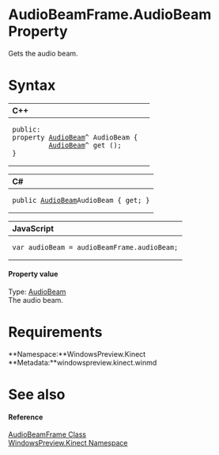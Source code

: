AudioBeamFrame.AudioBeam Property  
=================================  

Gets the audio beam. <span id="syntaxSection"></span>

Syntax  
======  

<table>
<colgroup>
<col width="100%" />
</colgroup>
<thead>
<tr class="header">
<th align="left">C++</th>
</tr>
</thead>
<tbody>
<tr class="odd">
<td align="left"><pre><code>public:  
property <a href="../../AudioBeam_Class.md">AudioBeam</a>^ AudioBeam {  
         <a href="../../AudioBeam_Class.md">AudioBeam</a>^ get ();  
}</code></pre></td>
</tr>
</tbody>
</table>

<table>
<colgroup>
<col width="100%" />
</colgroup>
<thead>
<tr class="header">
<th align="left">C#</th>
</tr>
</thead>
<tbody>
<tr class="odd">
<td align="left"><pre><code>public <a href="../../AudioBeam_Class.md">AudioBeam</a>AudioBeam { get; }</code></pre></td>
</tr>
</tbody>
</table>

<table>
<colgroup>
<col width="100%" />
</colgroup>
<thead>
<tr class="header">
<th align="left">JavaScript</th>
</tr>
</thead>
<tbody>
<tr class="odd">
<td align="left"><pre><code>var audioBeam = audioBeamFrame.audioBeam;</code></pre></td>
</tr>
</tbody>
</table>

<span id="ID4ER"></span>
#### Property value  

Type: [AudioBeam](../../AudioBeam_Class.md)  
The audio beam.  

<span id="requirements"></span>

Requirements  
============  

**Namespace:**WindowsPreview.Kinect  
**Metadata:**windowspreview.kinect.winmd  

<span id="ID4E3"></span>

See also  
========  

<span id="ID4E5"></span>
#### Reference  

[AudioBeamFrame Class](../../AudioBeamFrame_Class.md)  
 [WindowsPreview.Kinect Namespace](../../../Kinect.md)  



<!--Please do not edit the data in the comment block below.-->
<!--
TOCTitle : AudioBeam Property
RLTitle : AudioBeamFrame.AudioBeam Property
KeywordK : AudioBeam property
KeywordK : AudioBeamFrame.AudioBeam property
KeywordF : WindowsPreview.Kinect.AudioBeamFrame.AudioBeam
KeywordF : AudioBeamFrame.AudioBeam
KeywordF : AudioBeam
KeywordF : WindowsPreview.Kinect.AudioBeamFrame.AudioBeam
KeywordA : P:WindowsPreview.Kinect.AudioBeamFrame.AudioBeam
AssetID : P:WindowsPreview.Kinect.AudioBeamFrame.AudioBeam
Locale : en-us
CommunityContent : 1
APIType : Managed
APILocation : windowspreview.kinect.winmd
APIName : WindowsPreview.Kinect.AudioBeamFrame.AudioBeam
TargetOS : Windows
TopicType : kbSyntax
DevLang : VB
DevLang : CSharp
DevLang : JavaScript
DevLang : C++
DocSet : K4Wv2
ProjType : K4Wv2Proj
Technology : Kinect for Windows
Product : Kinect for Windows SDK v2
productversion : 20
-->
